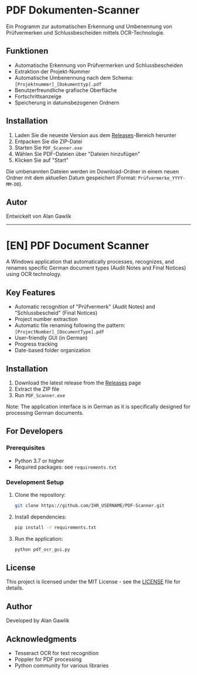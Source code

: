 # PDF Dokumenten-Scanner

Ein Programm zur automatischen Erkennung und Umbenennung von Prüfvermerken und Schlussbescheiden mittels OCR-Technologie.

## Funktionen

- Automatische Erkennung von Prüfvermerken und Schlussbescheiden
- Extraktion der Projekt-Nummer
- Automatische Umbenennung nach dem Schema: `[Projektnummer]_[Dokumenttyp].pdf`
- Benutzerfreundliche grafische Oberfläche
- Fortschrittsanzeige
- Speicherung in datumsbezogenen Ordnern

## Installation

1. Laden Sie die neueste Version aus dem [Releases](https://github.com/IHR_USERNAME/PDF-Scanner/releases)-Bereich herunter
2. Entpacken Sie die ZIP-Datei
3. Starten Sie `PDF_Scanner.exe`
4. Wählen Sie PDF-Dateien über "Dateien hinzufügen"
5. Klicken Sie auf "Start"

Die umbenannten Dateien werden im Download-Ordner in einem neuen Ordner mit dem aktuellen Datum gespeichert (Format: `Prüfvermerke_YYYY-MM-DD`).

## Autor

Entwickelt von Alan Gawlik

---

# [EN] PDF Document Scanner

A Windows application that automatically processes, recognizes, and renames specific German document types (Audit Notes and Final Notices) using OCR technology.

## Key Features

- Automatic recognition of "Prüfvermerk" (Audit Notes) and "Schlussbescheid" (Final Notices)
- Project number extraction
- Automatic file renaming following the pattern: `[ProjectNumber]_[DocumentType].pdf`
- User-friendly GUI (in German)
- Progress tracking
- Date-based folder organization

## Installation

1. Download the latest release from the [Releases](https://github.com/IHR_USERNAME/PDF-Scanner/releases) page
2. Extract the ZIP file
3. Run `PDF_Scanner.exe`

Note: The application interface is in German as it is specifically designed for processing German documents.

## For Developers

### Prerequisites

- Python 3.7 or higher
- Required packages: see `requirements.txt`

### Development Setup

1. Clone the repository:
   ```bash
   git clone https://github.com/IHR_USERNAME/PDF-Scanner.git
   ```

2. Install dependencies:
   ```bash
   pip install -r requirements.txt
   ```

3. Run the application:
   ```bash
   python pdf_ocr_gui.py
   ```

## License

This project is licensed under the MIT License - see the [LICENSE](LICENSE) file for details.

## Author

Developed by Alan Gawlik

## Acknowledgments

- Tesseract OCR for text recognition
- Poppler for PDF processing
- Python community for various libraries 
